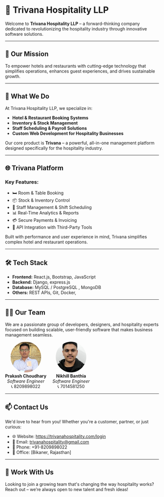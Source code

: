 # 🏨 Trivana Hospitality LLP

Welcome to **Trivana Hospitality LLP** – a forward-thinking company dedicated to revolutionizing the hospitality industry through innovative software solutions.

---

## 🚀 Our Mission

To empower hotels and restaurants with cutting-edge technology that simplifies operations, enhances guest experiences, and drives sustainable growth.

---

## 💼 What We Do

At Trivana Hospitality LLP, we specialize in:

- **Hotel & Restaurant Booking Systems**  
- **Inventory & Stock Management**  
- **Staff Scheduling & Payroll Solutions**  
- **Custom Web Development for Hospitality Businesses**

Our core product is **Trivana** – a powerful, all-in-one management platform designed specifically for the hospitality industry.

---

## 🌐 Trivana Platform

### Key Features:

- 🛏️ Room & Table Booking  
- 📦 Stock & Inventory Control  
- 👥 Staff Management & Shift Scheduling  
- 📊 Real-Time Analytics & Reports  
- 💳 Secure Payments & Invoicing  
- 🔗 API Integration with Third-Party Tools

Built with performance and user experience in mind, Trivana simplifies complex hotel and restaurant operations.

---

## 🛠️ Tech Stack

- **Frontend:** React.js, Bootstrap, JavaScript
- **Backend:** Django, express.js
- **Database:** MySQL / PostgreSQL , MongoDB
- **Others:** REST APIs, Git, Docker, 

---

## 👨‍💼 Our Team

We are a passionate group of developers, designers, and hospitality experts focused on building scalable, user-friendly software that makes business management seamless.

<div style="display: flex; flex-wrap: wrap; gap: 20px; align-items: center;">

  <div style="text-align: center;">
    <img src="images/prakash.jpg" alt="Prakash Choudhary" style="width: 100px; height: 100px; border-radius: 50%; object-fit: cover;" />
    <br/>
    <strong>Prakash Choudhary</strong><br/>
    <em>Software Engineer</em><br/>
    📞 8209898022
  </div>

  <div style="text-align: center;">
    <img src="images/nikhil.jpg" alt="Nikhill Banthia" style="width: 100px; height: 100px; border-radius: 50%; object-fit: cover;" />
    <br/>
    <strong>Nikhill Banthia</strong><br/>
    <em>Software Engineer</em><br/>
    📞 7014581250
  </div>

</div>

---

## 📫 Contact Us

We'd love to hear from you! Whether you're a customer, partner, or just curious:

- 🌐 Website: https://trivanahospitality.com/login
- 📧 Email: trivanahospitality@gmail.com  
- 📱 Phone: +91-8209898022 
- 📍 Office: [Bikaner, Rajasthan]

---

## 🤝 Work With Us

Looking to join a growing team that's changing the way hospitality works?  
Reach out – we’re always open to new talent and fresh ideas!

